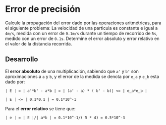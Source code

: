 # Error de precisión

Calcule la propagación del error dado por las operaciones aritmétricas, para el siguiente problema:
La velocidad de una particula es constante e igual a `4m/s`, medida con un error de `0.1m/s` durante un tiempo de recorrido de `5s`, medido con un error de `0.1s`. Determine el error absoluto y error relativo en el valor de la distancia recorrida.

## Desarrollo

El **error absoluto** de una multiplicación, sabiendo que `a'` y `b'` son aproximaciones a `a` y `b`, y el error de la medida se denota por `e_a` y `e_b` esta dado por: 

```
| E | = | a'*b' - a*b | = | (a' - a) * ( b' - b)| <= | e_a*e_b | 

| E | <= | 0.1*0.1 | = 0.1*10^-1

```

Para el **error relativo** se tiene que: 

```
| e | = | E |/| a*b | = 0.1*10^-1/( 5 * 4) = 0.5*10^-3
```
